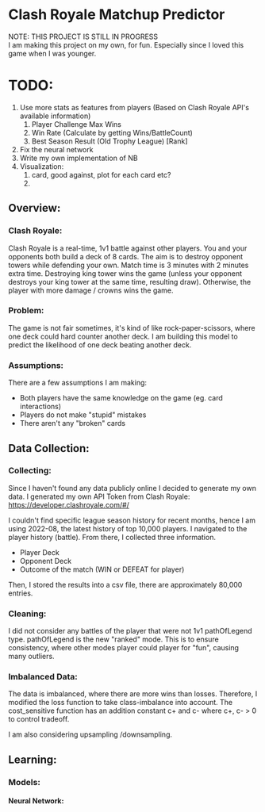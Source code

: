 # Clash Royale Matchup Predictor
NOTE: THIS PROJECT IS STILL IN PROGRESS \
I am making this project on my own, for fun. Especially since I loved this game when I was younger.

# TODO:
1. Use more stats as features from players (Based on Clash Royale API's available information)
   1. Player Challenge Max Wins
   2. Win Rate (Calculate by getting Wins/BattleCount)
   3. Best Season Result (Old Trophy League) [Rank]
2. Fix the neural network
3. Write my own implementation of NB
4. Visualization:
   1. card, good against, plot for each card etc?
   2. 

## Overview:
### Clash Royale:
Clash Royale is a real-time, 1v1 battle against other players. You and your opponents both build a deck of 8 cards. 
The aim is to destroy opponent towers while defending your own. Match time is 3 minutes with 2 minutes extra time. 
Destroying king tower wins the game (unless your opponent destroys your king tower at the same time, resulting draw). 
Otherwise, the player with more damage / crowns wins the game.

### Problem:
The game is not fair sometimes, it's kind of like rock-paper-scissors, where one deck could hard counter another deck.
I am building this model to predict the likelihood of one deck beating another deck. 

### Assumptions:
There are a few assumptions I am making:
  - Both players have the same knowledge on the game (eg. card interactions)
  - Players do not make "stupid" mistakes
  - There aren't any "broken" cards


## Data Collection:
### Collecting:
Since I haven't found any data publicly online I decided to generate my own data.
I generated my own API Token from Clash Royale: https://developer.clashroyale.com/#/

I couldn't find specific league season history for recent months, hence I am using 2022-08, the latest history of top 10,000
players. I navigated to the player history (battle). 
From there, I collected three information. 
- Player Deck
- Opponent Deck
- Outcome of the match (WIN or DEFEAT for player)

Then, I stored the results into a csv file, there are approximately 80,000 entries.

### Cleaning:
I did not consider any battles of the player that were not 1v1 pathOfLegend type.
pathOfLegend is the new "ranked" mode. This is to ensure consistency, where other modes
player could player for "fun", causing many outliers. 


### Imbalanced Data:
The data is imbalanced, where there are more wins than losses.
Therefore, I modified the loss function to take class-imbalance into account.
The cost_sensitive function has an addition constant c+ and c- where c+, c- > 0 to
control tradeoff. 

I am also considering upsampling /downsampling.

## Learning:
### Models:
#### Neural Network:




